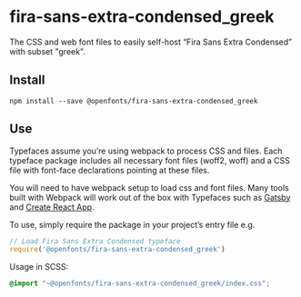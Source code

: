 
# fira-sans-extra-condensed_greek

The CSS and web font files to easily self-host “Fira Sans Extra Condensed” with subset "greek".

## Install

`npm install --save @openfonts/fira-sans-extra-condensed_greek`

## Use

Typefaces assume you’re using webpack to process CSS and files. Each typeface
package includes all necessary font files (woff2, woff) and a CSS file with
font-face declarations pointing at these files.

You will need to have webpack setup to load css and font files. Many tools built
with Webpack will work out of the box with Typefaces such as [Gatsby](https://github.com/gatsbyjs/gatsby)
and [Create React App](https://github.com/facebookincubator/create-react-app).

To use, simply require the package in your project’s entry file e.g.

```javascript
// Load Fira Sans Extra Condensed typeface
require('@openfonts/fira-sans-extra-condensed_greek')
```

Usage in SCSS:
```scss
@import "~@openfonts/fira-sans-extra-condensed_greek/index.css";
```
